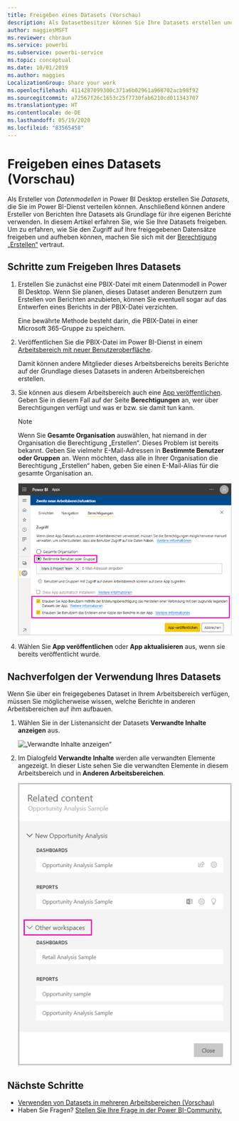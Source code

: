 ```yaml
---
title: Freigeben eines Datasets (Vorschau)
description: Als Datasetbesitzer können Sie Ihre Datasets erstellen und teilen, damit andere sie verwenden können. Erfahren Sie, wie Sie diese freigeben.
author: maggiesMSFT
ms.reviewer: chbraun
ms.service: powerbi
ms.subservice: powerbi-service
ms.topic: conceptual
ms.date: 10/01/2019
ms.author: maggies
LocalizationGroup: Share your work
ms.openlocfilehash: 4114287099300c371a6b02961a968702acb98f92
ms.sourcegitcommit: a72567f26c1653c25f7730fab6210cd011343707
ms.translationtype: HT
ms.contentlocale: de-DE
ms.lasthandoff: 05/19/2020
ms.locfileid: "83565458"
---
```

# <a name="share-a-dataset-preview"></a>Freigeben eines Datasets (Vorschau)

Als Ersteller von *Datenmodellen* in Power BI Desktop erstellen Sie *Datasets*, die Sie im Power BI-Dienst verteilen können. Anschließend können andere Ersteller von Berichten Ihre Datasets als Grundlage für ihre eigenen Berichte verwenden. In diesem Artikel erfahren Sie, wie Sie Ihre Datasets freigeben. Um zu erfahren, wie Sie den Zugriff auf Ihre freigegebenen Datensätze freigeben und aufheben können, machen Sie sich mit der [Berechtigung „Erstellen“](service-datasets-build-permissions.md) vertraut.

## <a name="steps-to-sharing-your-dataset"></a>Schritte zum Freigeben Ihres Datasets

1. Erstellen Sie zunächst eine PBIX-Datei mit einem Datenmodell in Power BI Desktop. Wenn Sie planen, dieses Dataset anderen Benutzern zum Erstellen von Berichten anzubieten, können Sie eventuell sogar auf das Entwerfen eines Berichts in der PBIX-Datei verzichten.

    Eine bewährte Methode besteht darin, die PBIX-Datei in einer Microsoft 365-Gruppe zu speichern.

1. Veröffentlichen Sie die PBIX-Datei im Power BI-Dienst in einem [Arbeitsbereich mit neuer Benutzeroberfläche](../collaborate-share/service-create-the-new-workspaces.md).
    
    Damit können andere Mitglieder dieses Arbeitsbereichs bereits Berichte auf der Grundlage dieses Datasets in anderen Arbeitsbereichen erstellen.

1. Sie können aus diesem Arbeitsbereich auch eine [App veröffentlichen](../collaborate-share/service-create-distribute-apps.md). Geben Sie in diesem Fall auf der Seite **Berechtigungen** an, wer über Berechtigungen verfügt und was er bzw. sie damit tun kann.

    > [!NOTE]
    > Wenn Sie **Gesamte Organisation** auswählen, hat niemand in der Organisation die Berechtigung „Erstellen“. Dieses Problem ist bereits bekannt. Geben Sie vielmehr E-Mail-Adressen in **Bestimmte Benutzer oder Gruppen** an.  Wenn möchten, dass alle in Ihrer Organisation die Berechtigung „Erstellen“ haben, geben Sie einen E-Mail-Alias für die gesamte Organisation an.

    ![Festlegen von App-Berechtigungen](media/service-datasets-build-permissions/power-bi-dataset-app-permission-new-look.png)

1. Wählen Sie **App veröffentlichen** oder **App aktualisieren** aus, wenn sie bereits veröffentlicht wurde.

## <a name="track-your-dataset-usage"></a>Nachverfolgen der Verwendung Ihres Datasets

Wenn Sie über ein freigegebenes Dataset in Ihrem Arbeitsbereich verfügen, müssen Sie möglicherweise wissen, welche Berichte in anderen Arbeitsbereichen auf ihm aufbauen.

1. Wählen Sie in der Listenansicht der Datasets **Verwandte Inhalte anzeigen** aus.

    ![„Verwandte Inhalte anzeigen“](media/service-datasets-build-permissions/power-bi-dataset-view-related-to-dataset.png)

1. Im Dialogfeld **Verwandte Inhalte** werden alle verwandten Elemente angezeigt. In dieser Liste sehen Sie die verwandten Elemente in diesem Arbeitsbereich und in **Anderen Arbeitsbereichen**.
 
    ![Verwandte Inhalte (Dialogfeld)](media/service-datasets-build-permissions/power-bi-dataset-related-workspaces.png)

## <a name="next-steps"></a>Nächste Schritte

- [Verwenden von Datasets in mehreren Arbeitsbereichen (Vorschau)](service-datasets-across-workspaces.md)
- Haben Sie Fragen? [Stellen Sie Ihre Frage in der Power BI-Community.](https://community.powerbi.com/)
